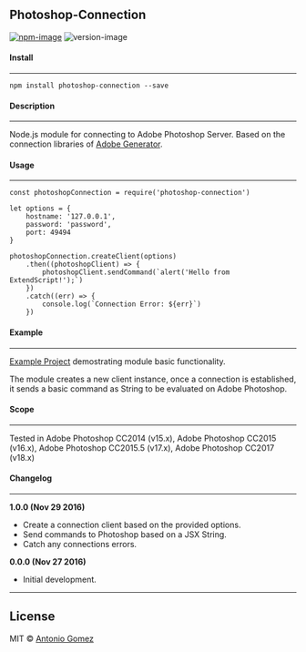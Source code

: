 ## Photoshop-Connection

[![npm-image](https://img.shields.io/badge/npm-v1.1.0-ff69b4.svg)](https://www.npmjs.com/package/photoshop-connection)
![version-image](https://img.shields.io/badge/license-MIT-ff69b4.svg)


#### Install
--------

```
npm install photoshop-connection --save
```


#### Description
-----------

Node.js module for connecting to Adobe Photoshop Server. Based on the connection libraries of [Adobe Generator][0].


#### Usage
--------

```
const photoshopConnection = require('photoshop-connection')

let options = {
    hostname: '127.0.0.1',
    password: 'password',
    port: 49494
}

photoshopConnection.createClient(options)
	.then((photoshopClient) => {
		photoshopClient.sendCommand(`alert('Hello from ExtendScript!');`)
	})
	.catch((err) => {
		console.log(`Connection Error: ${err}`)
	})
```


#### Example
--------

[Example Project][1] demostrating module basic functionality.

The module creates a new client instance, once a connection is established, it sends a basic command as String to be evaluated on Adobe Photoshop.


#### Scope
--------

Tested in Adobe Photoshop CC2014 (v15.x), Adobe Photoshop CC2015 (v16.x), Adobe Photoshop CC2015.5 (v17.x), Adobe Photoshop CC2017 (v18.x)


#### Changelog
--------

**1.0.0 (Nov 29 2016)**
*    Create a connection client based on the provided options.
*    Send commands to Photoshop based on a JSX String.
*    Catch any connections errors.


**0.0.0 (Nov 27 2016)**
*    Initial development.

--------
## License
MIT © [Antonio Gomez][2]

[0]: https://github.com/adobe-photoshop/generator-core
[1]: https://github.com/antonio-gomez/photoshop-connection/tree/master/example
[2]: http://antoniogomez.me/